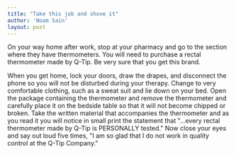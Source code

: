```yaml
---
title: "Take this job and shove it"
author: 'Noam Sain'
layout: post
---
```


On your way home after work, stop at your pharmacy and go to the section where they have thermometers. You will need to purchase a rectal thermometer made by Q-Tip. Be very sure that you get this brand.

When you get home, lock your doors, draw the drapes, and disconnect the phone so you will not be disturbed during your therapy. Change to very comfortable clothing, such as a sweat suit and lie down on your bed. Open the package containing the thermometer and remove the thermometer and carefully place it on the bedside table so that it will not become chipped or broken. Take the written material that accompanies the thermometer and as you read it you will notice in small print the statement that "…every rectal thermometer made by Q-Tip is PERSONALLY tested." Now close your eyes and say out loud five times, "I am so glad that I do not work in quality control at the Q-Tip Company."